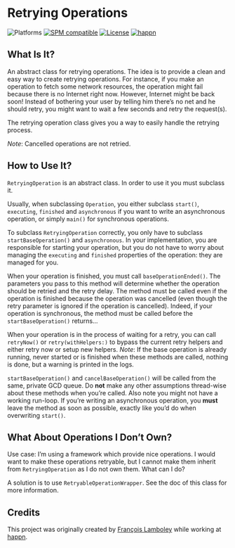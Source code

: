 # Retrying Operations
![Platforms](https://img.shields.io/badge/platform-macOS%20|%20iOS%20|%20tvOS%20|%20watchOS%20|%20Linux-lightgrey.svg?style=flat) [![SPM compatible](https://img.shields.io/badge/SPM-compatible-E05C43.svg?style=flat)](https://swift.org/package-manager/) [![License](https://img.shields.io/github/license/Frizlab/RetryingOperation.svg)](License.txt) [![happn](https://img.shields.io/badge/from-happn-0087B4.svg?style=flat)](https://happn.com)

## What Is It?

An abstract class for retrying operations.
The idea is to provide a clean and easy way to create retrying operations.
For instance, if you make an operation to fetch some network resources,
 the operation might fail because there is no Internet right now.
However, Internet might be back soon!
Instead of bothering your user by telling him there’s no net and he should retry,
 you might want to wait a few seconds and retry the request(s).

The retrying operation class gives you a way to easily handle the retrying process.

_Note_: Cancelled operations are not retried.

## How to Use It?

`RetryingOperation` is an abstract class.
In order to use it you must subclass it.

Usually, when subclassing `Operation`, you either subclass `start()`, `executing`, `finished` and `asynchronous`
 if you want to write an asynchronous operation, or simply `main()` for synchronous operations.

To subclass `RetryingOperation` correctly, you only have to subclass `startBaseOperation()` and `asynchronous`.
In your implementation, you are responsible for starting your operation,
 but you do not have to worry about managing the `executing` and `finished` properties of the operation: they are managed for you.

When your operation is finished, you must call `baseOperationEnded()`.
The parameters you pass to this method will determine whether the operation should be retried and the retry delay.
The method must be called even if the operation is finished because the operation was cancelled
 (even though the retry parameter is ignored if the operation is cancelled).
Indeed, if your operation is synchronous, the method must be called before the `startBaseOperation()` returns…

When your operation is in the process of waiting for a retry, you can call `retryNow()` or `retry(withHelpers:)`
 to bypass the current retry helpers and either retry now or setup new helpers.
_Note_: If the base operation is already running, never started or is finished when these methods are called,
 nothing is done, but a warning is printed in the logs.

`startBaseOperation()` and `cancelBaseOperation()` will be called from the same, private GCD queue.
Do **not** make any other assumptions thread-wise about these methods when you’re called.
Also note you might not have a working run-loop.
If you’re writing an asynchronous operation, you **must** leave the method as soon as possible,
 exactly like you’d do when overwriting `start()`.

## What About Operations I Don’t Own?

Use case: I’m using a framework which provide nice operations.
I would want to make these operations retryable, but I cannot make them inherit from `RetryingOperation` as I do not own them.
What can I do?

A solution is to use `RetryableOperationWrapper`.
See the doc of this class for more information.

## Credits
This project was originally created by [François Lamboley](https://github.com/Frizlab) while working at [happn](https://happn.com).
